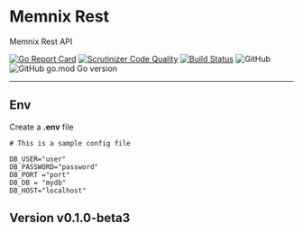# Memnix Rest

Memnix Rest API

[![Go Report Card](https://goreportcard.com/badge/github.com/memnix/memnix-rest)](https://goreportcard.com/report/github.com/memnix/memnix-rest) [![Scrutinizer Code Quality](https://scrutinizer-ci.com/g/memnix/memnix-rest/badges/quality-score.png?b=main)](https://scrutinizer-ci.com/g/memnix/memnix-rest/?branch=main) [![Build Status](https://scrutinizer-ci.com/g/memnix/memnix-rest/badges/build.png?b=main)](https://scrutinizer-ci.com/g/memnix/memnix-rest/build-status/main) ![GitHub](https://img.shields.io/github/license/Memnix/memnix-rest?style=flat-square) ![GitHub go.mod Go version](https://img.shields.io/github/go-mod/go-version/memnix/memnix-rest?style=flat-square)

---

## Env

Create a **.env** file

```env
# This is a sample config file

DB_USER="user"
DB_PASSWORD="password"
DB_PORT ="port"
DB_DB = "mydb"
DB_HOST="localhost"
```

## Version v0.1.0-beta3
